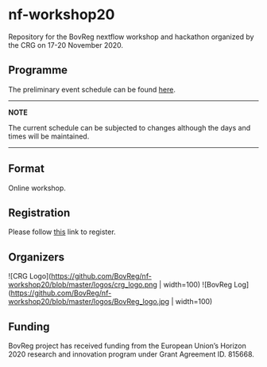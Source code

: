 # nf-workshop20

Repository for the BovReg nextflow workshop and hackathon organized by the CRG on 17-20 November 2020.

## Programme

The preliminary event schedule can be found [here](schedule.md). 

---
**NOTE**

The current schedule can be subjected to changes although the days and times will be maintained.

---

## Format

Online workshop.

## Registration

Please follow [this](https://apps.crg.es/content/internet/events/webforms/reproducible-genomics-workflows-using-nextflow-and-nf-core) 
link to register.

## Organizers

![CRG Logo](https://github.com/BovReg/nf-workshop20/blob/master/logos/crg_logo.png | width=100)
![BovReg Log](https://github.com/BovReg/nf-workshop20/blob/master/logos/BovReg_logo.jpg | width=100)

## Funding

BovReg project has received funding from the European Union’s Horizon 2020 research and innovation program under 
Grant Agreement ID. 815668.






